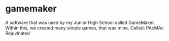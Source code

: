 # gamemaker

A software that was used by my Junior High School called GameMaker.
Within this, we created many simple games, that was mine.
Called: PAcMAc Rejuvinated 
